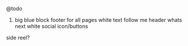 @todo
1) big blue block footer for all pages
white text
follow me header
whats next
white social icon/buttons
 
side reel?
